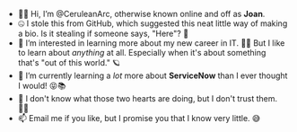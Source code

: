 - 👋🏼 Hi, I’m @CeruleanArc, otherwise known online and off as **Joan**.
- 🤐 I stole this from GitHub, which suggested this neat little way of making a bio. Is it stealing if someone says, "Here"? 🤔
- 👀 I’m interested in learning more about my new career in IT. 👩‍💻 But I like to learn about *anything* at all. Especially when it's about something that's "out of this world." 🪐
- 🌱 I’m currently learning a *lot* more about **ServiceNow** than I ever thought I would! 😝📚
- 💞️ I don't know what those two hearts are doing, but I don't trust them. 🕵️‍♀️
- 📫 Email me if you like, but I promise you that I know very little. 😅
